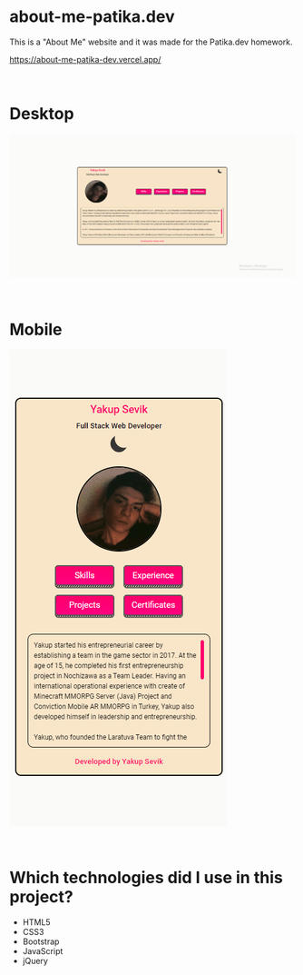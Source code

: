 # about-me-patika.dev

This is a "About Me" website and it was made for the Patika.dev homework.

https://about-me-patika-dev.vercel.app/

<br/>

# Desktop

![Animation](./Desktop.gif)

<br/>

# Mobile

![AnimationMobile](./Mobile.gif)

<br/>

# Which technologies did I use in this project?

- HTML5
- CSS3
- Bootstrap
- JavaScript
- jQuery
